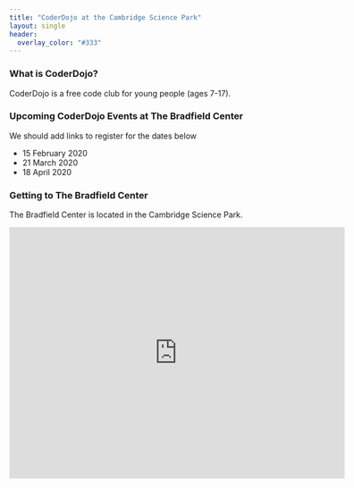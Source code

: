 ```yaml
---
title: "CoderDojo at the Cambridge Science Park"
layout: single
header: 
  overlay_color: "#333"
---
```

### What is CoderDojo?

CoderDojo is a free code club for young people (ages 7-17).

### Upcoming CoderDojo Events at The Bradfield Center

We should add links to register for the dates below
- 15 February 2020
- 21 March 2020
- 18 April 2020

### Getting to The Bradfield Center
The Bradfield Center is located in the Cambridge Science Park.

<iframe src="https://www.google.com/maps/embed?pb=!1m14!1m8!1m3!1d9774.126849806922!2d0.1463065!3d52.2337252!3m2!1i1024!2i768!4f13.1!3m3!1m2!1s0x0%3A0x410ce131c2898905!2sThe%20Bradfield%20Centre!5e0!3m2!1sen!2suk!4v1580168586746!5m2!1sen!2suk" width="600" height="450" frameborder="0" style="border:0;" allowfullscreen=""></iframe>


